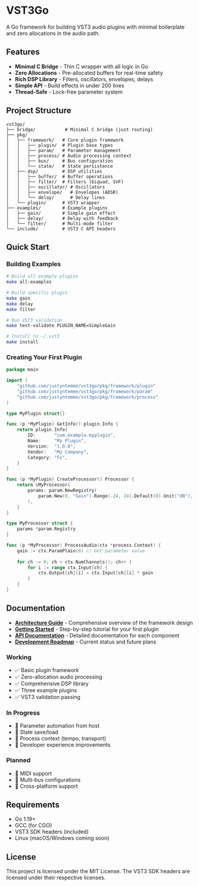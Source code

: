 # VST3Go

A Go framework for building VST3 audio plugins with minimal boilerplate and zero allocations in the audio path.

## Features

- **Minimal C Bridge** - Thin C wrapper with all logic in Go
- **Zero Allocations** - Pre-allocated buffers for real-time safety
- **Rich DSP Library** - Filters, oscillators, envelopes, delays
- **Simple API** - Build effects in under 200 lines
- **Thread-Safe** - Lock-free parameter system

## Project Structure

```
vst3go/
├── bridge/           # Minimal C bridge (just routing)
├── pkg/
│   ├── framework/   # Core plugin framework
│   │   ├── plugin/  # Plugin base types
│   │   ├── param/   # Parameter management
│   │   ├── process/ # Audio processing context
│   │   ├── bus/     # Bus configuration
│   │   └── state/   # State persistence
│   ├── dsp/         # DSP utilities
│   │   ├── buffer/  # Buffer operations
│   │   ├── filter/  # Filters (biquad, SVF)
│   │   ├── oscillator/ # Oscillators
│   │   ├── envelope/   # Envelopes (ADSR)
│   │   └── delay/      # Delay lines
│   └── plugin/      # VST3 wrapper
├── examples/        # Example plugins
│   ├── gain/        # Simple gain effect
│   ├── delay/       # Delay with feedback
│   └── filter/      # Multi-mode filter
└── include/         # VST3 C API headers
```

## Quick Start

### Building Examples

```bash
# Build all example plugins
make all-examples

# Build specific plugin
make gain
make delay
make filter

# Run VST3 validation
make test-validate PLUGIN_NAME=SimpleGain

# Install to ~/.vst3
make install
```

### Creating Your First Plugin

```go
package main

import (
    "github.com/justyntemme/vst3go/pkg/framework/plugin"
    "github.com/justyntemme/vst3go/pkg/framework/param"
    "github.com/justyntemme/vst3go/pkg/framework/process"
)

type MyPlugin struct{}

func (p *MyPlugin) GetInfo() plugin.Info {
    return plugin.Info{
        ID:       "com.example.myplugin",
        Name:     "My Plugin",
        Version:  "1.0.0",
        Vendor:   "My Company",
        Category: "Fx",
    }
}

func (p *MyPlugin) CreateProcessor() Processor {
    return &MyProcessor{
        params: param.NewRegistry(
            param.New(0, "Gain").Range(-24, 24).Default(0).Unit("dB"),
        ),
    }
}

type MyProcessor struct {
    params *param.Registry
}

func (p *MyProcessor) ProcessAudio(ctx *process.Context) {
    gain := ctx.ParamPlain(0) // Get parameter value
    
    for ch := 0; ch < ctx.NumChannels(); ch++ {
        for i := range ctx.Input[ch] {
            ctx.Output[ch][i] = ctx.Input[ch][i] * gain
        }
    }
}
```

## Documentation

- **[Architecture Guide](docs/architecture.md)** - Comprehensive overview of the framework design
- **[Getting Started](docs/getting-started.md)** - Step-by-step tutorial for your first plugin
- **[API Documentation](docs/)** - Detailed documentation for each component
- **[Development Roadmap](TODO.md)** - Current status and future plans

### Working
- ✅ Basic plugin framework
- ✅ Zero-allocation audio processing
- ✅ Comprehensive DSP library
- ✅ Three example plugins
- ✅ VST3 validation passing

### In Progress
- 🚧 Parameter automation from host
- 🚧 State save/load
- 🚧 Process context (tempo, transport)
- 🚧 Developer experience improvements

### Planned
- 📅 MIDI support
- 📅 Multi-bus configurations
- 📅 Cross-platform support

## Requirements

- Go 1.19+
- GCC (for CGO)
- VST3 SDK headers (included)
- Linux (macOS/Windows coming soon)

## License

This project is licensed under the MIT License. The VST3 SDK headers are licensed under their respective licenses.